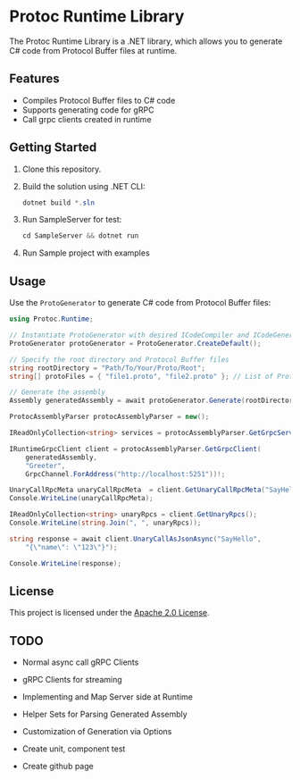 # Protoc Runtime Library

The Protoc Runtime Library is a .NET library, which allows you to generate C# code from Protocol Buffer files at runtime.

## Features

- Compiles Protocol Buffer files to C# code
- Supports generating code for gRPC
- Call grpc clients created in runtime

## Getting Started

1. Clone this repository.

2. Build the solution using .NET CLI:

   ```csharp
   dotnet build *.sln
   ```

3. Run SampleServer for test:

   ```csharp
   cd SampleServer && dotnet run
   ```

4. Run Sample project with examples 

## Usage

Use the `ProtoGenerator` to generate C# code from Protocol Buffer files:

```csharp
using Protoc.Runtime;

// Instantiate ProtoGenerator with desired ICodeCompiler and ICodeGenerator implementations
ProtoGenerator protoGenerator = ProtoGenerator.CreateDefault();

// Specify the root directory and Protocol Buffer files
string rootDirectory = "Path/To/Your/Proto/Root";
string[] protoFiles = { "file1.proto", "file2.proto" }; // List of Protocol Buffer files

// Generate the assembly
Assembly generatedAssembly = await protoGenerator.Generate(rootDirectory, protoFiles);

ProtocAssemblyParser protocAssemblyParser = new();

IReadOnlyCollection<string> services = protocAssemblyParser.GetGrpcServices(generatedAssembly);

IRuntimeGrpcClient client = protocAssemblyParser.GetGrpcClient(
    generatedAssembly,
    "Greeter",
    GrpcChannel.ForAddress("http://localhost:5251"))!;

UnaryCallRpcMeta unaryCallRpcMeta  = client.GetUnaryCallRpcMeta("SayHello")!;
Console.WriteLine(unaryCallRpcMeta);

IReadOnlyCollection<string> unaryRpcs = client.GetUnaryRpcs();
Console.WriteLine(string.Join(", ", unaryRpcs));

string response = await client.UnaryCallAsJsonAsync("SayHello",
    "{\"name\": \"123\"}");

Console.WriteLine(response);
```

## License

This project is licensed under the [Apache 2.0 License](LICENSE).

## TODO

- Normal async call gRPC Clients

- gRPC Clients for streaming

- Implementing and Map Server side at Runtime

- Helper Sets for Parsing Generated Assembly

- Customization of Generation via Options

- Create unit, component test

- Create github page
